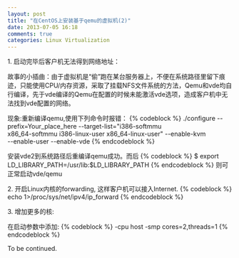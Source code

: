 ```yaml
---
layout: post
title: "在CentOS上安装基于qemu的虚拟机(2)"
date: 2013-07-05 16:18
comments: true
categories: Linux Virtualization
---
```

1\. 启动完毕后客户机无法得到网络地址：

故事的小插曲：由于虚拟机是“偷”跑在某台服务器上，不便在系统路径里留下痕迹，只能使用CPU/内存资源，采取了挂载NFS文件系统的方法，Qemu和vde均自行编译，先于vde编译的Qemu在配置的时候未能激活vde选项，造成客户机中无法找到vde配置的网络。

现象:重新编译qemu,使用下列命令时报错：
{% codeblock %}
./configure --prefix=Your_place_here --target-list="i386-softmmu \
x86_64-softmmu  i386-linux-user x86_64-linux-user" --enable-kvm \
--enable-user --enable-vde
{% endcodeblock %}

安装vde2到系统路径后重编译qemu成功。而后
{% codeblock %}
$ export LD_LIBRARY_PATH=/usr/lib:$LD_LIBRARY_PATH
{% endcodeblock %}
则可正常启动vde/qemu

2\. 开启Linux内核的forwarding, 这样客户机可以接入Internet.
{% codeblock %}
echo 1>/proc/sys/net/ipv4/ip_forward 
{% endcodeblock %}


3\. 增加更多的核:

在启动参数中添加:
{% codeblock %}
-cpu host -smp cores=2,threads=1 
{% endcodeblock %}

To be continued.
